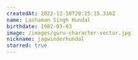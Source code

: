 ```yaml
---
createdAt: 2022-12-10T20:25:15.336Z
name: Lashaman Singh Hundal
birthdate: 1982-03-03
image: /images/guru-character-vector.jpg
nickname: jagwinderhundal
starred: true
---
```

